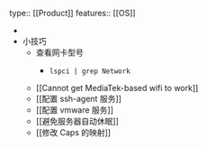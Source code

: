 type:: [[Product]]
features:: [[OS]]

-
- 小技巧
	- 查看网卡型号
		- ```shell
		  lspci | grep Network
		  ```
	- [[Cannot get MediaTek-based wifi to work]]
	- [[配置 ssh-agent 服务]]
	- [[配置 vmware 服务]]
	- [[避免服务器自动休眠]]
	- [[修改 Caps 的映射]]